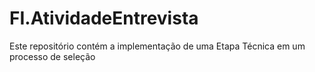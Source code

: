 # FI.AtividadeEntrevista
Este repositório contém a implementação de uma Etapa Técnica em um processo de seleção
